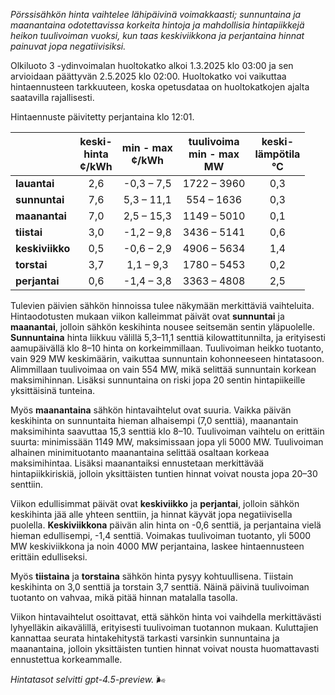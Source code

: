 *Pörssisähkön hinta vaihtelee lähipäivinä voimakkaasti; sunnuntaina ja maanantaina odotettavissa korkeita hintoja ja mahdollisia hintapiikkejä heikon tuulivoiman vuoksi, kun taas keskiviikkona ja perjantaina hinnat painuvat jopa negatiivisiksi.*

Olkiluoto 3 -ydinvoimalan huoltokatko alkoi 1.3.2025 klo 03:00 ja sen arvioidaan päättyvän 2.5.2025 klo 02:00. Huoltokatko voi vaikuttaa hintaennusteen tarkkuuteen, koska opetusdataa on huoltokatkojen ajalta saatavilla rajallisesti.

Hintaennuste päivitetty perjantaina klo 12:01.

|              | keski-<br>hinta<br>¢/kWh | min - max<br>¢/kWh | tuulivoima<br>min - max<br>MW | keski-<br>lämpötila<br>°C |
|:-------------|:----------------:|:----------------:|:-------------:|:-------------:|
| **lauantai** | 2,6              | -0,3 – 7,5        | 1722 – 3960   | 0,3           |
| **sunnuntai**| 7,6              | 5,3 – 11,1        | 554 – 1636    | 0,3           |
| **maanantai**| 7,0              | 2,5 – 15,3        | 1149 – 5010   | 0,1           |
| **tiistai**  | 3,0              | -1,2 – 9,8        | 3436 – 5141   | 0,6           |
| **keskiviikko**| 0,5            | -0,6 – 2,9        | 4906 – 5634   | 1,4           |
| **torstai**  | 3,7              | 1,1 – 9,3         | 1780 – 5453   | 0,2           |
| **perjantai**| 0,6              | -1,4 – 3,8        | 3363 – 4808   | 2,5           |

Tulevien päivien sähkön hinnoissa tulee näkymään merkittäviä vaihteluita. Hintaodotusten mukaan viikon kalleimmat päivät ovat **sunnuntai** ja **maanantai**, jolloin sähkön keskihinta nousee seitsemän sentin yläpuolelle. **Sunnuntaina** hinta liikkuu välillä 5,3–11,1 senttiä kilowattitunnilta, ja erityisesti aamupäivällä klo 8–10 hinta on korkeimmillaan. Tuulivoiman heikko tuotanto, vain 929 MW keskimäärin, vaikuttaa sunnuntain kohonneeseen hintatasoon. Alimmillaan tuulivoimaa on vain 554 MW, mikä selittää sunnuntain korkean maksimihinnan. Lisäksi sunnuntaina on riski jopa 20 sentin hintapiikeille yksittäisinä tunteina.

Myös **maanantaina** sähkön hintavaihtelut ovat suuria. Vaikka päivän keskihinta on sunnuntaita hieman alhaisempi (7,0 senttiä), maanantain maksimihinta saavuttaa 15,3 senttiä klo 8–10. Tuulivoiman vaihtelu on erittäin suurta: minimissään 1149 MW, maksimissaan jopa yli 5000 MW. Tuulivoiman alhainen minimituotanto maanantaina selittää osaltaan korkeaa maksimihintaa. Lisäksi maanantaiksi ennustetaan merkittävää hintapiikkiriskiä, jolloin yksittäisten tuntien hinnat voivat nousta jopa 20–30 senttiin.

Viikon edullisimmat päivät ovat **keskiviikko** ja **perjantai**, jolloin sähkön keskihinta jää alle yhteen senttiin, ja hinnat käyvät jopa negatiivisella puolella. **Keskiviikkona** päivän alin hinta on -0,6 senttiä, ja perjantaina vielä hieman edullisempi, -1,4 senttiä. Voimakas tuulivoiman tuotanto, yli 5000 MW keskiviikkona ja noin 4000 MW perjantaina, laskee hintaennusteen erittäin edulliseksi.

Myös **tiistaina** ja **torstaina** sähkön hinta pysyy kohtuullisena. Tiistain keskihinta on 3,0 senttiä ja torstain 3,7 senttiä. Näinä päivinä tuulivoiman tuotanto on vahvaa, mikä pitää hinnan matalalla tasolla.

Viikon hintavaihtelut osoittavat, että sähkön hinta voi vaihdella merkittävästi lyhyelläkin aikavälillä, erityisesti tuulivoiman tuotannon mukaan. Kuluttajien kannattaa seurata hintakehitystä tarkasti varsinkin sunnuntaina ja maanantaina, jolloin yksittäisten tuntien hinnat voivat nousta huomattavasti ennustettua korkeammalle.

*Hintatasot selvitti gpt-4.5-preview.* 🌬️
